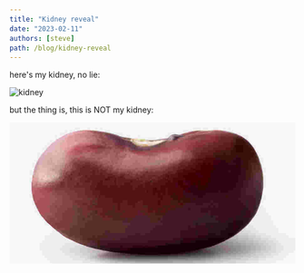 ```yaml
---
title: "Kidney reveal"
date: "2023-02-11"
authors: [steve]
path: /blog/kidney-reveal
---
```


here's my kidney, no lie:

<!-- truncate -->

![kidney](kidney.jpg)

but the thing is, this is NOT my kidney:

![not my kidney](bean.jpg)
